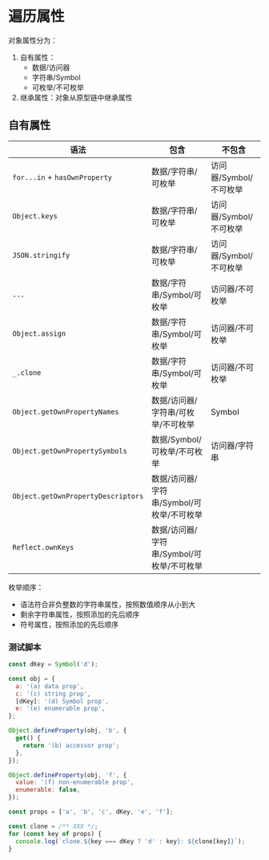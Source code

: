 # 遍历属性

对象属性分为：

1. 自有属性：
   - 数据/访问器
   - 字符串/Symbol
   - 可枚举/不可枚举
2. 继承属性：对象从原型链中继承属性

## 自有属性

| 语法                               | 包含                                      | 不包含                 |
| ---------------------------------- | ----------------------------------------- | ---------------------- |
| `for...in` + `hasOwnProperty`      | 数据/字符串/可枚举                        | 访问器/Symbol/不可枚举 |
| `Object.keys`                      | 数据/字符串/可枚举                        | 访问器/Symbol/不可枚举 |
| `JSON.stringify`                   | 数据/字符串/可枚举                        | 访问器/Symbol/不可枚举 |
| `...`                              | 数据/字符串/Symbol/可枚举                 | 访问器/不可枚举        |
| `Object.assign`                    | 数据/字符串/Symbol/可枚举                 | 访问器/不可枚举        |
| `_.clone`                          | 数据/字符串/Symbol/可枚举                 | 访问器/不可枚举        |
| `Object.getOwnPropertyNames`       | 数据/访问器/字符串/可枚举/不可枚举        | Symbol                 |
| `Object.getOwnPropertySymbols`     | 数据/Symbol/可枚举/不可枚举               | 访问器/字符串          |
| `Object.getOwnPropertyDescriptors` | 数据/访问器/字符串/Symbol/可枚举/不可枚举 |                        |
| `Reflect.ownKeys`                  | 数据/访问器/字符串/Symbol/可枚举/不可枚举 |                        |

枚举顺序：

- 语法符合非负整数的字符串属性，按照数值顺序从小到大
- 剩余字符串属性，按照添加的先后顺序
- 符号属性，按照添加的先后顺序

### 测试脚本

```js
const dKey = Symbol('d');

const obj = {
  a: '(a) data prop',
  c: '(c) string prop',
  [dKey]: '(d) Symbol prop',
  e: '(e) enumerable prop',
};

Object.defineProperty(obj, 'b', {
  get() {
    return '(b) accessor prop';
  },
});

Object.defineProperty(obj, 'f', {
  value: '(f) non-enumerable prop',
  enumerable: false,
});

const props = ['a', 'b', 'c', dKey, 'e', 'f'];

const clone = /** XXX */;
for (const key of props) {
  console.log(`clone.${key === dKey ? 'd' : key}: ${clone[key]}`);
}
```
